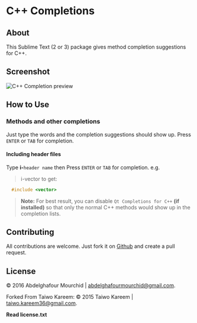 # C++ Completions

## About
This Sublime Text (2 or 3) package gives method completion suggestions for C++.

## Screenshot
![C++ Completion preview](preview.gif)

## How to Use

### Methods and other completions

Just type the words and the completion suggestions should show up. Press `ENTER` or `TAB` for completion.

#### Including header files
Type **i-**`header name` then Press `ENTER` or `TAB` for completion. e.g.

> i-vector to get:

```c
  #include <vector>
```

> **Note:** For best result, you can disable `Qt Completions for C++` **(if installed)** so that only the normal C++ methods would show up in the completion lists.


## Contributing

All contributions are welcome. Just fork it on [Github](https://github.com/tushortz/CPP-Completions) and create a pull request.

## License

© 2016 Abdelghafour Mourchid | abdelghafourmourchid@gmail.com.

Forked From Taiwo Kareem:
© 2015 Taiwo Kareem | taiwo.kareem36@gmail.com.

**Read license.txt**
